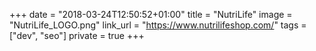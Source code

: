 +++
date = "2018-03-24T12:50:52+01:00"
title = "NutriLife"
image = "NutriLife_LOGO.png"
link_url = "https://www.nutrilifeshop.com/"
tags = ["dev", "seo"]
private = true
+++


